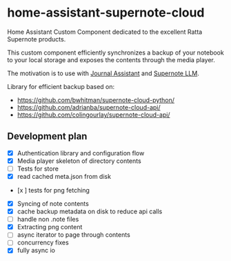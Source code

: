 # home-assistant-supernote-cloud

Home Assistant Custom Component dedicated to the excellent Ratta Supernote products.

This custom component efficiently synchronizes a backup of your notebook to your
local storage and exposes the contents through the media player.

The motivation is to use with [Journal Assistant](https://github.com/allenporter/home-assistant-journal-assistant) and [Supernote LLM](https://github.com/allenporter/supernote-llm/).

Library for efficient backup based on:

- https://github.com/bwhitman/supernote-cloud-python/
- https://github.com/adrianba/supernote-cloud-api/
- https://github.com/colingourlay/supernote-cloud-api/

## Development plan

- [x] Authentication library and configuration flow
- [x] Media player skeleton of directory contents
- [ ] Tests for store
- [x] read cached meta.json from disk
- [x ] tests for png fetching
- [x] Syncing of note contents
- [x] cache backup metadata on disk to reduce api calls
- [ ] handle non .note files
- [x] Extracting png content
- [ ] async iterator to page through contents
- [ ] concurrency fixes
- [x] fully async io
